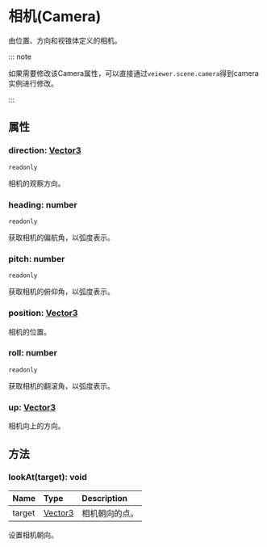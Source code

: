 # 相机(Camera)

由位置、方向和视锥体定义的相机。

::: note

如果需要修改该Camera属性，可以直接通过`veiewer.scene.camera`得到camera实例进行修改。

:::

## 属性

### direction: [Vector3](../math/Vector3.md)

`readonly`

相机的观察方向。

### heading: number

`readonly`

获取相机的偏航角，以弧度表示。

### pitch: number

`readonly`

获取相机的俯仰角，以弧度表示。

### position: [Vector3](../math/Vector3.md)

相机的位置。

### roll: number

`readonly`

获取相机的翻滚角，以弧度表示。

### up: [Vector3](../math/Vector3.md)

相机向上的方向。

## 方法

### lookAt(target): void

| Name   | Type                          | Description    |
| :----- | :---------------------------- | :------------- |
| target | [Vector3](../math/Vector3.md) | 相机朝向的点。 |

设置相机朝向。

